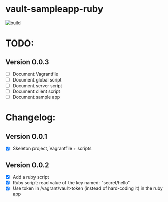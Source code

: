 # vault-sampleapp-ruby


![build](http://nuc.kikitux.net:8081/app/rest/builds/buildType:(id:VaultSampleappRuby_Build)/statusIcon)

# TODO:

## Version 0.0.3
- [ ] Document Vagrantfile
- [ ] Document global script
- [ ] Document server script
- [ ] Document client script
- [ ] Document sample app

# Changelog:

## Version 0.0.1
- [x] Skeleton project, Vagrantfile + scripts

## Version 0.0.2
- [x] Add a ruby script
- [x] Ruby script: read value of the key named: "secret/hello"
- [x] Use token in /vagrant/vault-token (instead of hard-coding it) in the ruby app
